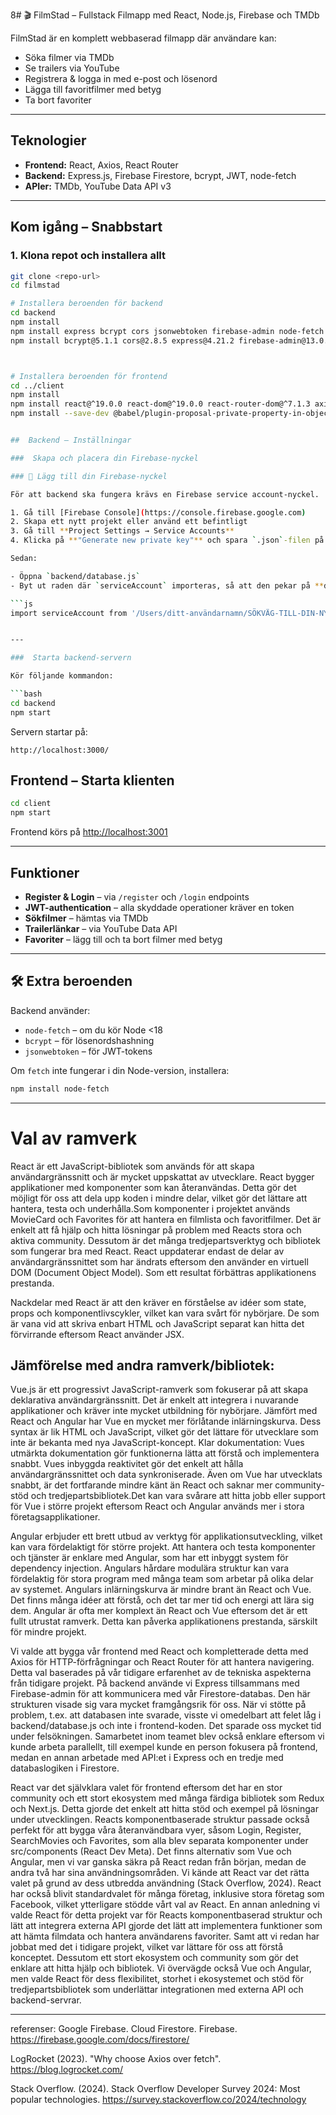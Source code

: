 8# 🎬 FilmStad – Fullstack Filmapp med React, Node.js, Firebase och TMDb

FilmStad är en komplett webbaserad filmapp där användare kan:

-  Söka filmer via TMDb
-  Se trailers via YouTube
-  Registrera & logga in med e-post och lösenord
-  Lägga till favoritfilmer med betyg
-  Ta bort favoriter

---


##  Teknologier

- **Frontend:** React, Axios, React Router
- **Backend:** Express.js, Firebase Firestore, bcrypt, JWT, node-fetch
- **APIer:** TMDb, YouTube Data API v3

---

##  Kom igång – Snabbstart

### 1. Klona repot och installera allt

```bash
git clone <repo-url>
cd filmstad

# Installera beroenden för backend
cd backend
npm install
npm install express bcrypt cors jsonwebtoken firebase-admin node-fetch
npm install bcrypt@5.1.1 cors@2.8.5 express@4.21.2 firebase-admin@13.0.2 jsonwebtoken@9.0.2 node-fetch@3.3.2



# Installera beroenden för frontend
cd ../client
npm install
npm install react@^19.0.0 react-dom@^19.0.0 react-router-dom@^7.1.3 axios@^1.7.9 react-scripts@5.0.1 web-vitals@^4.2.4 cra-template@1.2.0
npm install --save-dev @babel/plugin-proposal-private-property-in-object@^7.21.11


##  Backend – Inställningar

###  Skapa och placera din Firebase-nyckel

### 🔐 Lägg till din Firebase-nyckel

För att backend ska fungera krävs en Firebase service account-nyckel.

1. Gå till [Firebase Console](https://console.firebase.google.com)
2. Skapa ett nytt projekt eller använd ett befintligt
3. Gå till **Project Settings → Service Accounts**
4. Klicka på **"Generate new private key"** och spara `.json`-filen på din dator

Sedan:

- Öppna `backend/database.js`
- Byt ut raden där `serviceAccount` importeras, så att den pekar på **din lokala sökväg**

```js
import serviceAccount from '/Users/ditt-användarnamn/SÖKVÄG-TILL-DIN-NYCKEL.json' assert { type: "json" };


---

###  Starta backend-servern

Kör följande kommandon:

```bash
cd backend
npm start
```

Servern startar på:

```
http://localhost:3000/
```

## Frontend – Starta klienten

```bash
cd client
npm start
```

Frontend körs på [http://localhost:3001](http://localhost:3001)

---

##  Funktioner

- **Register & Login** – via `/register` och `/login` endpoints
- **JWT-authentication** – alla skyddade operationer kräver en token
- **Sökfilmer** – hämtas via TMDb
- **Trailerlänkar** – via YouTube Data API
- **Favoriter** – lägg till och ta bort filmer med betyg

---

## 🛠 Extra beroenden

Backend använder:

- `node-fetch` – om du kör Node <18
- `bcrypt` – för lösenordshashning
- `jsonwebtoken` – för JWT-tokens

Om `fetch` inte fungerar i din Node-version, installera:
```bash
npm install node-fetch
```

---

# Val av ramverk

React är ett JavaScript-bibliotek som används för att skapa användargränssnitt och är mycket uppskattat av utvecklare.  React bygger applikationer med komponenter som kan återanvändas. Detta gör det möjligt för oss att dela upp koden i mindre delar, vilket gör det lättare att hantera, testa och underhålla.Som komponenter i projektet används MovieCard och Favorites för att hantera en filmlista och favoritfilmer. Det är enkelt att få hjälp och hitta lösningar på problem med Reacts stora och aktiva community. Dessutom är det många tredjepartsverktyg och bibliotek som fungerar bra med React. React uppdaterar endast de delar av användargränssnittet som har ändrats eftersom den använder en virtuell DOM (Document Object Model). Som ett resultat förbättras applikationens prestanda.

Nackdelar med React är att den kräver en förståelse av idéer som state, props och komponentlivscykler, vilket kan vara svårt för nybörjare.  De som är vana vid att skriva enbart HTML och JavaScript separat kan hitta det förvirrande eftersom React använder JSX.

## Jämförelse med andra ramverk/bibliotek:

Vue.js är ett progressivt JavaScript-ramverk som fokuserar på att skapa deklarativa användargränssnitt. Det är enkelt att integrera i nuvarande applikationer och kräver inte mycket utbildning för nybörjare. Jämfört med React och Angular har Vue en mycket mer förlåtande inlärningskurva. Dess syntax är lik HTML och JavaScript, vilket gör det lättare för utvecklare som inte är bekanta med nya JavaScript-koncept.
Klar dokumentation: Vues utmärkta dokumentation gör funktionerna lätta att förstå och implementera snabbt. Vues inbyggda reaktivitet gör det enkelt att hålla användargränssnittet och data synkroniserade.
Även om Vue har utvecklats snabbt, är det fortfarande mindre känt än React och saknar mer community-stöd och tredjepartsbibliotek.Det kan vara svårare att hitta jobb eller support för Vue i större projekt eftersom React och Angular används mer i stora företagsapplikationer.

Angular erbjuder ett brett utbud av verktyg för applikationsutveckling, vilket kan vara fördelaktigt för större projekt. Att hantera och testa komponenter och tjänster är enklare med Angular, som har ett inbyggt system för dependency injection. Angulars hårdare modulära struktur kan vara fördelaktig för stora program med många team som arbetar på olika delar av systemet. Angulars inlärningskurva är mindre brant än React och Vue. Det finns många idéer att förstå, och det tar mer tid och energi att lära sig dem. Angular är ofta mer komplext än React och Vue eftersom det är ett fullt utrustat ramverk. Detta kan påverka applikationens prestanda, särskilt för mindre projekt.

Vi valde att bygga vår frontend med React och kompletterade detta med Axios för HTTP-förfrågningar och React Router för att hantera navigering. Detta val baserades på vår tidigare erfarenhet av de tekniska aspekterna från tidigare projekt. På backend använde vi Express tillsammans med Firebase-admin för att kommunicera med vår Firestore-databas. Den här strukturen visade sig vara mycket framgångsrik för oss. När vi stötte på problem, t.ex. att databasen inte svarade, visste vi omedelbart att felet låg i backend/database.js och inte i frontend-koden. Det sparade oss mycket tid under felsökningen. Samarbetet inom teamet blev också enklare eftersom vi kunde arbeta parallellt, till exempel kunde en person fokusera på frontend, medan en annan arbetade med API:et i Express och en tredje med databaslogiken i Firestore.


React var det självklara valet för frontend eftersom det har en stor community och ett stort ekosystem med många färdiga bibliotek som Redux och Next.js. Detta gjorde det enkelt att hitta stöd och exempel på lösningar under utvecklingen. Reacts komponentbaserade struktur passade också perfekt för att bygga våra återanvändbara vyer, såsom Login, Register, SearchMovies och Favorites, som alla blev separata komponenter under src/components (React Dev Meta). Det finns alternativ som Vue och Angular, men vi var ganska säkra på React redan från början, medan de andra två har sina användningsområden. Vi kände att React var det rätta valet på grund av dess utbredda användning (Stack Overflow, 2024). React har också blivit standardvalet för många företag, inklusive stora företag som Facebook, vilket ytterligare stödde vårt val av React. En annan anledning vi valde React för detta projekt var för Reacts komponentbaserad struktur och lätt att integrera externa API
gjorde det lätt att implementera funktioner som att hämta filmdata och hantera användarens favoriter. Samt att vi redan har jobbat med det i tidigare projekt, vilket var lättare för oss att förstå konceptet. Dessutom  ett stort ekosystem och community som gör det enklare att hitta hjälp och bibliotek. Vi övervägde också Vue och Angular, men valde React för dess flexibilitet, storhet i ekosystemet och stöd för tredjepartsbibliotek som underlättar integrationen med externa API och backend-servrar. 

---
referenser:
Google Firebase. Cloud Firestore. Firebase. https://firebase.google.com/docs/firestore/

LogRocket (2023). "Why choose Axios over fetch". https://blog.logrocket.com/

Stack Overflow. (2024). Stack Overflow Developer Survey 2024: Most popular technologies. https://survey.stackoverflow.co/2024/technology
